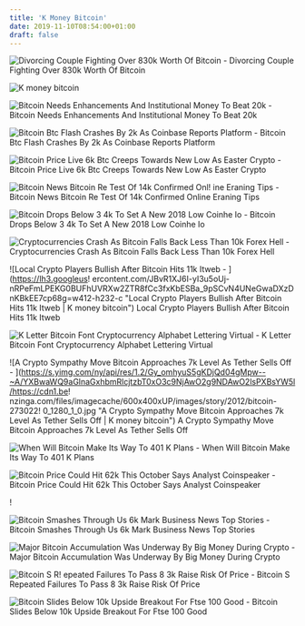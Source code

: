 ```yaml
---
title: 'K Money Bitcoin'
date: 2019-11-10T08:54:00+01:00
draft: false
---
```


![Divorcing Couple Fighting Over 830k Worth Of Bitcoin - ](https://thenypost.files.wordpress.com/2018/02/istock-916841346.jpg?quality=90&strip=all&w=618&h=410&crop=1 "Divorcing Couple Fighting Over 830k Worth Of Bitcoin | K money bitcoin") Divorcing Couple Fighting Over 830k Worth Of Bitcoin

![K money bitcoin](https://thenypost.files.wordpress.com/2018/02/istock-916841346.jpg?quality=90&strip=all&w=618&h=410&crop=1 "K money bitcoin") 

![Bitcoin Needs Enhancements And Institutional Money To Beat 20k - ](https://d3azc5mxg3ed2k.cloudfront.net/wp-content/uploads/2018/05/03224434/bitchange.jpeg "Bitcoin Needs Enhancements And Institutional Money To Beat 20k | K money bitcoin") Bitcoin Needs Enhancements And Institutional Money To Beat 20k 

![Bitcoin Btc Flash Crashes By 2k As Coinbase Reports Platform - ](https://www.crypto-economy.net/wp-content/uploads/2019/06/btc-usd.jpg "Bitcoin Btc Flash Crashes By 2k As Coinbase Reports Platform | K money bitcoin") Bitcoin Btc Flash Crashes By 2k As Coinbase Reports Platform

![Bitcoin Price Live 6k Btc Creeps Towards New Low As Easter Crypto - ](https://cdn.images.express.co.uk/img/dynamic/22/590x/bitcoin-price-live-940218.jpg "Bitcoin Price Live 6k Btc Creeps Towards New Low As Easter Crypto | K money bitcoin") Bitcoin Price Live 6k Btc Creeps Towards New Low As Easter Crypto

![Bitcoin News Bitcoin Re Test Of 14k Confirmed Onl!   ine Eraning Tips - ](https://1.bp.blogspot.com/-1JoicTI9O7Y/XR5t0xT2dCI/AAAAAAAAFPo/KGnW0aZhjOkBJYGEw--3NF6JnLupZ6CDwCLcBGAs/s640/bitcoin%2B-%2Bdollar-guru.jpg "Bitcoin News Bitcoin Re Test Of 14!   k Confirmed Online Eraning Tips | K money bitcoin") Bitcoin News Bitcoin Re Test Of 14k Confirmed Online Eraning Tips

![Bitcoin Drops Below 3 4k To Set A New 2018 Low Coinhe Io - ](https://blog.coinhe.io/wp-content/uploads/2018/12/screenshot-coinmarketcap.com-2018.12.07-14-50-33.png "Bitcoin Drops Below 3 4k To Set A New 2018 Low Coinhe Io | K money bitcoin") Bitcoin Drops Below 3 4k To Set A New 2018 Low Coinhe Io

![Cryptocurrencies Crash As Bitcoin Falls Back Less Than 10k Forex Hell - ](http://www.forex-hell.com/wp-content/uploads/2018/01/Cryptocurrencies-crash-as-Bitcoin-falls-back-less-than-10k-678x381.jpg "Cryptocurrencies Crash As Bitcoin Falls Back Less Than 10k Forex Hell | K money bitcoin") Cryptocurrencies Crash As Bitcoin Falls Back Less Than 10k Forex Hell

![Local Crypto Players Bullish After Bitcoin Hits 11k Itweb - ](https://lh3.googleus!   ercontent.com/JBvR1XJ6I-yI3u5oUj-nRPeFmLPEKG0BUFhUVRXw2ZTR8fCc3fxKbESBa_9pSCvN4UNeGwaDXzDnKBkEE7cp68g=w412-h232-c "Local Crypto Players Bullish After Bitcoin Hits 11k Itweb | K money bitcoin") Local Crypto Players Bullish After Bitcoin Hits 11k Itweb

![K Letter Bitcoin Font Cryptocurrency Alphabet Lettering Virtual - ](https://thumbs.dreamstime.com/z/k-letter-bitcoin-font-cryptocurrency-alphabet-lettering-virtua-k-letter-bitcoin-font-cryptocurrency-alphabet-lettering-virtual-101252023.jpg "K Letter Bitcoin Font Cryptocurrency Alphabet Lettering Virtual | K money bitcoin") K Letter Bitcoin Font Cryptocurrency Alphabet Lettering Virtual

![A Crypto Sympathy Move Bitcoin Approaches 7k Level As Tether Sells Off - ](https://s.yimg.com/ny/api/res/1.2/Gy_omhyuS5gKDjQd04gMpw--~A/YXBwaWQ9aGlnaGxhbmRlcjtzbT0xO3c9NjAwO2g9NDAwO2lsPXBsYW5l/https://cdn1.be!   nzinga.com/files/imagecache/600x400xUP/images/story/2012/bitcoin-273022!   0_1280_1_0.jpg "A Crypto Sympathy Move Bitcoin Approaches 7k Level As Tether Sells Off | K money bitcoin") A Crypto Sympathy Move Bitcoin Approaches 7k Level As Tether Sells Off

![When Will Bitcoin Make Its Way To 401 K Plans - ](http://www.kiplinger.com/kipimages/pages/18809.jpg "When Will Bitcoin Make Its Way To 401 K Plans | K money bitcoin") When Will Bitcoin Make Its Way To 401 K Plans

![Bitcoin Price Could Hit 62k This October Says Analyst Coinspeaker - ](https://www.coinspeaker.com/wp-content/uploads/2019/06/bitcoin-btc-price-62k-october.jpg "Bitcoin Price Could Hit 62k This October Says Analyst Coinspeaker | K money bitcoin") Bitcoin Price Could Hit 62k This October Says Analyst Coinspeaker

!

![Bitcoin Smashes Through Us 6k Mark Business News Top Stories - ](https://www.straitstimes.com/sites/default/files/styles/article_pictrure_780x520_/public/articles/2017/10/23/ST_20171023_BITCOIN23_3506084.jpg?itok=F0XgkAy-&timestamp=1508694199 "Bitcoin Smashes Through Us 6k Mark Business News Top Stories | K money bitcoin") Bitcoin Smashes Through Us 6k Mark Business News Top Stories

![Major Bitcoin Accumulation Was Underway By Big Money During Crypto - ](https://s3.cointelegraph.com/storage/uploads/view/acee7f48ce67a0064a4de779b3736afe.png "Major Bitcoin Accumulation Was Underway By Big Money During Crypto | K money bitcoin") Major Bitcoin Accumulation Was Underway By Big Money During Crypto

![Bitcoin S R!   epeated Failures To Pass 8 3k Raise Risk Of Price - ](https://static.coindesk.com/wp-content/uploads/2018/12/bitcoin-image.jpg "Bitcoin S !   Repeated Failures To Pass 8 3k Raise Risk Of Price | K money bitcoin") Bitcoin S Repeated Failures To Pass 8 3k Raise Risk Of Price

![Bitcoin Slides Below 10k Upside Breakout For Ftse 100 Good - ](https://goodmoneyguide.com/wp-content/uploads/2019/07/btc_2jul19-678x381.png "Bitcoin Slides Below 10k Upside Breakout For Ftse 100 Good | K money bitcoin") Bitcoin Slides Below 10k Upside Breakout For Ftse 100 Good